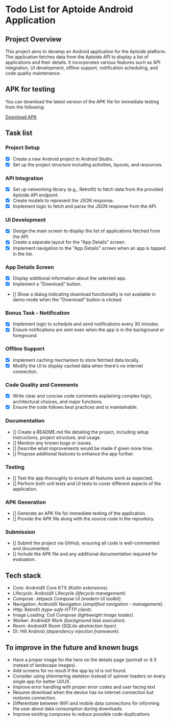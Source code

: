 # Todo List for Aptoide Android Application

## Project Overview

This project aims to develop an Android application for the Aptoide platform. The application fetches data from the Aptoide API to display a list of applications and their details. It incorporates various features such as API integration, UI development, offline support, notification scheduling, and code quality maintenance.

## APK for testing
You can download the latest version of the APK file for immediate testing from the following:

[Download APK](https://example.com/path/to/apk/file)

## Task list

### Project Setup

- [x] Create a new Android project in Android Studio.
- [x] Set up the project structure including activities, layouts, and resources.

### API Integration

- [x] Set up networking library (e.g., Retrofit) to fetch data from the provided Aptoide API endpoint.
- [x] Create models to represent the JSON response.
- [x] Implement logic to fetch and parse the JSON response from the API.

### UI Development

- [x] Design the main screen to display the list of applications fetched from the API.
- [x] Create a separate layout for the "App Details" screen.
- [x] Implement navigation to the "App Details" screen when an app is tapped in the list.

### App Details Screen

- [x] Display additional information about the selected app.
- [x] Implement a "Download" button.
- [] Show a dialog indicating download functionality is not available in demo mode when the "Download" button is clicked.

### Bonus Task - Notification

- [x] Implement logic to schedule and send notifications every 30 minutes.
- [x] Ensure notifications are sent even when the app is in the background or foreground.

### Offline Support

- [x] Implement caching mechanism to store fetched data locally.
- [x] Modify the UI to display cached data when there's no internet connection.

### Code Quality and Comments

- [X] Write clear and concise code comments explaining complex logic, architectural choices, and major functions.
- [x] Ensure the code follows best practices and is maintainable.

### Documentation

- [] Create a README.md file detailing the project, including setup instructions, project structure, and usage.
- [] Mention any known bugs or issues.
- [] Describe what improvements would be made if given more time.
- [] Propose additional features to enhance the app further.

### Testing

- [] Test the app thoroughly to ensure all features work as expected.
- [] Perform both unit tests and UI tests to cover different aspects of the application.

### APK Generation

- [] Generate an APK file for immediate testing of the application.
- [] Provide the APK file along with the source code in the repository.

### Submission

- [] Submit the project via GitHub, ensuring all code is well-commented and documented.
- [] Include the APK file and any additional documentation required for evaluation.

## Tech stack

- Core: AndroidX Core KTX _(Kotlin extensions)_.
- Lifecycle: AndroidX Lifecycle _(lifecycle management)_.
- Compose: Jetpack Compose UI _(modern UI toolkit)_.
- Navigation: AndroidX Navigation _(simplified navigation - management)_.
- Http: Retrofit _(type-safe HTTP client)_.
- Image Loading: Coil Compose _(lightweight image loader)_.
- Worker: AndroidX Work _(background task execution)_.
- Room: AndroidX Room _(SQLite abstraction layer)_.
- DI: Hilt Android _(dependency injection framework)_.

## To improve in the future and known bugs

- Have a proper image for the hero on the details page (portrait or 4:3 instead of landscape images).
- Add screens for no result if the app by id is not found.
- Consider using shimmering skeleton instead of spinner loaders on every single app for better UI/UX.
- Improve error handling with proper error codes and user facing text
- Resume download when the device has no internet connection but restores connection.
- Differentiate between WiFi and mobile data connections for informing the user about data consumption during downloads.
- Improve existing composes to reduce possible code duplications

